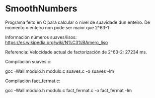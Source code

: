 # SmoothNumbers
Programa feito en C para calcular o nivel de suavidade dun enteiro.
De momento o enteiro non pode ser maior que 2^63-1

Información números suaves/lisos:
https://es.wikipedia.org/wiki/N%C3%BAmero_liso

Referencia: Velocidade actual de factorización de 2^63-2: 27234 ms.

Compilación suaves.c:

gcc -Wall modulo.h modulo.c suaves.c -o suaves -lm

Compilación fact_fermat.c:

gcc -Wall modulo.h modulo.c fact_fermat.c -o fact_fermat -lm
